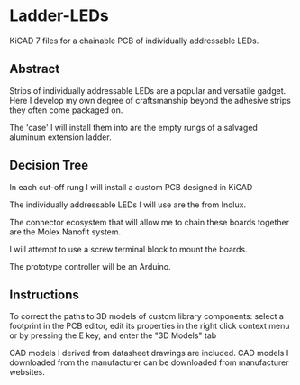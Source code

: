 # Ladder-LEDs
KiCAD 7 files for a chainable PCB of individually addressable LEDs. 
## Abstract
Strips of individually addressable LEDs are a popular and versatile gadget. Here I develop my own degree of craftsmanship beyond the adhesive strips they often come packaged on.

The 'case' I will install them into are the empty rungs of a salvaged aluminum extension ladder.

## Decision Tree
In each cut-off rung I will install a custom PCB designed in KiCAD

The individually addressable LEDs I will use are the from Inolux.

The connector ecosystem that will allow me to chain these boards together are the Molex Nanofit system.

I will attempt to use a screw terminal block to mount the boards.

The prototype controller will be an Arduino.



## Instructions
To correct the paths to 3D models of custom library components: select a footprint in the PCB editor, edit its properties in the right click context menu or by pressing the E key, and enter the "3D Models" tab

CAD models I derived from datasheet drawings are included. CAD models I downloaded from the manufacturer can be downloaded from manufacturer websites.